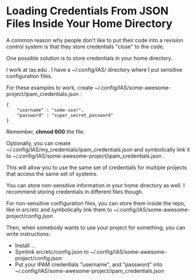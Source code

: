 # Loading Credentials From JSON Files Inside Your Home Directory

A common reason why people don't like to put their code into a revision control system
is that they store credentials "close" to the code.

One possible solution is to store credentials in your home directory.

I work at ias.edu .  I have a ~/.config/IAS/ directory where I put sensitive
configuration files.

For these examples to work, create ~/.config/IAS/some-awesome-project/ipam_credentials.json :

```
{
	"username" : "some-user",
	"password" : "super_secret_password"
}
```

Remember, **chmod 600** the file.

Optionally, you can create ~/.config/IAS/my_credentials/ipam_credentials.json and symbolically
link it to ~/.config/IAS/some-awesome-project/ipam_credentials.json .

This will allow you to use the same set of credentials for multiple projects that access
the same set of systems.

You can store non-sensitive information in your home directory as well.  I recommend storing
credentials in different files though.

For non-sensitive configuration files, you can store them inside the repo, like in src/etc
and symbolically link them to ~/.config/IAS/some-awesome-project/config.json

Then, when somebody wants to use your project for something, you can write instructions:

* Install ...
* Symlink src/etc/config.json to ~/.config/IAS/some-awesome-project/config.json
* Put your IPAM credentials "username", and "password" into ~/.config/IAS/some-awesome-project/ipam_credentials.json


